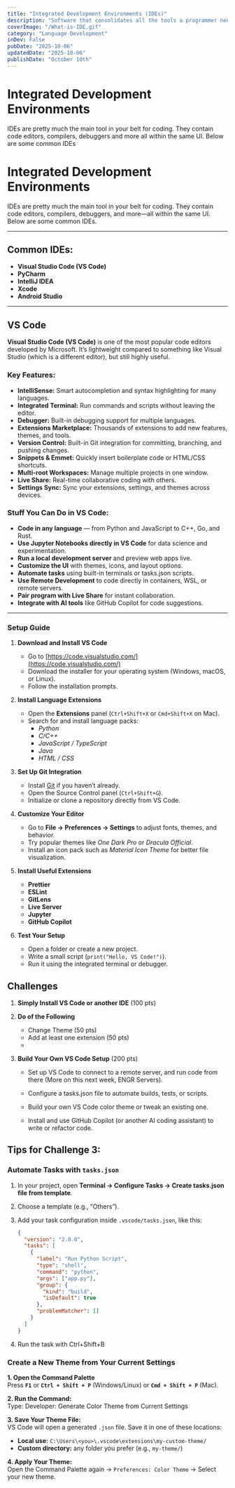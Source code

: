 ```yaml
---
title: "Integrated Development Environments (IDEs)"
description: "Software that consolidates all the tools a programmer needs!"
coverImage: "/What-is-IDE.gif"
category: "Language Development"
inDev: False
pubDate: "2025-10-06"
updatedDate: "2025-10-06"
publishDate: "October 10th"
---
```


# Integrated Development Environments
IDEs are pretty much the main tool in your belt for coding. They contain code editors, compilers, debuggers and more all within the same UI. Below are some common IDEs

# Integrated Development Environments

IDEs are pretty much the main tool in your belt for coding. They contain code editors, compilers, debuggers, and more—all within the same UI. Below are some common IDEs.

---

## Common IDEs:

- **Visual Studio Code (VS Code)**  
- **PyCharm**  
- **IntelliJ IDEA**  
- **Xcode**  
- **Android Studio**  


---

## VS Code

**Visual Studio Code (VS Code)** is one of the most popular code editors developed by Microsoft. It’s lightweight compared to something like Visual Studio (which is a different editor), but still highly useful.

### Key Features:
- **IntelliSense:** Smart autocompletion and syntax highlighting for many languages.  
- **Integrated Terminal:** Run commands and scripts without leaving the editor.  
- **Debugger:** Built-in debugging support for multiple languages.  
- **Extensions Marketplace:** Thousands of extensions to add new features, themes, and tools.  
- **Version Control:** Built-in Git integration for committing, branching, and pushing changes.  
- **Snippets & Emmet:** Quickly insert boilerplate code or HTML/CSS shortcuts.  
- **Multi-root Workspaces:** Manage multiple projects in one window.  
- **Live Share:** Real-time collaborative coding with others.  
- **Settings Sync:** Sync your extensions, settings, and themes across devices.

### Stuff You Can Do in VS Code:
- **Code in any language** — from Python and JavaScript to C++, Go, and Rust.  
- **Use Jupyter Notebooks directly in VS Code** for data science and experimentation.  
- **Run a local development server** and preview web apps live.  
- **Customize the UI** with themes, icons, and layout options.  
- **Automate tasks** using built-in terminals or tasks.json scripts.  
- **Use Remote Development** to code directly in containers, WSL, or remote servers.  
- **Pair program with Live Share** for instant collaboration.  
- **Integrate with AI tools** like GitHub Copilot for code suggestions.  

---

### Setup Guide

1. **Download and Install VS Code**
   - Go to [https://code.visualstudio.com/](https://code.visualstudio.com/)  
   - Download the installer for your operating system (Windows, macOS, or Linux).  
   - Follow the installation prompts.

2. **Install Language Extensions**
   - Open the **Extensions** panel (`Ctrl+Shift+X` or `Cmd+Shift+X` on Mac).  
   - Search for and install language packs:  
     - *Python*  
     - *C/C++*  
     - *JavaScript / TypeScript*  
     - *Java*  
     - *HTML / CSS*  

3. **Set Up Git Integration**
   - Install [Git](https://git-scm.com/) if you haven’t already.  
   - Open the Source Control panel (`Ctrl+Shift+G`).  
   - Initialize or clone a repository directly from VS Code.

4. **Customize Your Editor**
   - Go to **File → Preferences → Settings** to adjust fonts, themes, and behavior.  
   - Try popular themes like *One Dark Pro* or *Dracula Official*.  
   - Install an icon pack such as *Material Icon Theme* for better file visualization.

5. **Install Useful Extensions**
   - **Prettier**  
   - **ESLint** 
   - **GitLens** 
   - **Live Server** 
   - **Jupyter** 
   - **GitHub Copilot** 

6. **Test Your Setup**
   - Open a folder or create a new project.  
   - Write a small script (`print("Hello, VS Code!")`).  
   - Run it using the integrated terminal or debugger.



## Challenges

1. **Simply Install VS Code or another IDE** (100 pts)

2. **Do of the Following**
    - Change Theme (50 pts)
    - Add at least one extension (50 pts)
    - 

3. **Build Your Own VS Code Setup** (200 pts)
    - Set up VS Code to connect to a remote server, and run code from there (More on this next week, ENGR Servers).

    - Configure a tasks.json file to automate builds, tests, or scripts.

    - Build your own VS Code color theme or tweak an existing one.

    - Install and use GitHub Copilot (or another AI coding assistant) to write or refactor code.



## **Tips for Challenge 3:**
### Automate Tasks with `tasks.json`

1. In your project, open **Terminal → Configure Tasks → Create tasks.json file from template**.  
2. Choose a template (e.g., “Others”).  
3. Add your task configuration inside `.vscode/tasks.json`, like this:

   ```json
   {
     "version": "2.0.0",
     "tasks": [
       {
         "label": "Run Python Script",
         "type": "shell",
         "command": "python",
         "args": ["app.py"],
         "group": {
           "kind": "build",
           "isDefault": true
         },
         "problemMatcher": []
       }
     ]
   }
4. Run the task with Ctrl+Shift+B

### Create a New Theme from Your Current Settings

**1. Open the Command Palette**  
Press **`F1`** or **`Ctrl + Shift + P`** (Windows/Linux) or **`Cmd + Shift + P`** (Mac).

**2. Run the Command:**  
Type:  Developer: Generate Color Theme from Current Settings


**3. Save Your Theme File:**  
VS Code will open a generated `.json` file. Save it in one of these locations:  
- **Local use:** `C:\Users\<you>\.vscode\extensions\my-custom-theme/`  
- **Custom directory:** any folder you prefer (e.g., `my-theme/`)

**4. Apply Your Theme:**  
Open the Command Palette again → `Preferences: Color Theme` → Select your new theme.